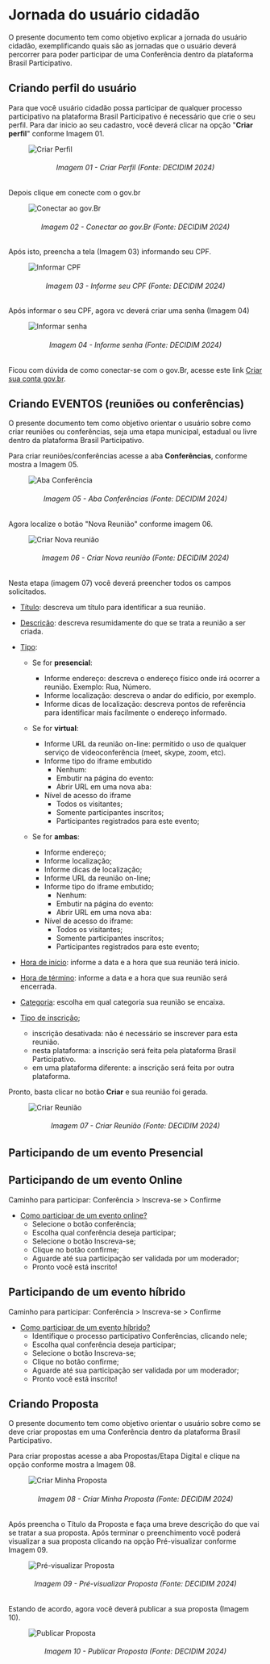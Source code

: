# Jornada do usuário cidadão 

O presente documento tem como objetivo explicar a jornada do usuário cidadão, exemplificando quais são as jornadas que o usuário deverá percorrer para poder participar de uma Conferência dentro da plataforma Brasil Participativo.

## Criando perfil do usuário

Para que você usuário cidadão possa participar de qualquer processo participativo na plataforma Brasil Participativo é necessário que crie o seu perfil. Para dar inicio ao seu cadastro, você deverá clicar na opção "**Criar perfil**" conforme Imagem 01.

<figure markdown>
<img src= "https://gitlab.com/lappis-unb/decidimbr/documentacao/-/raw/main/docs/assetsTutoriais/conferencias/CriarPerfil.JPG?ref_type=heads" alt=" Criar Perfil" style="float: none; margin: auto"> 
</figure> 
<p align="justify">
<h6 align = "center"> Imagem 01 - Criar Perfil (Fonte: DECIDIM 2024)</h6>
</p> 


Depois clique em conecte com o gov.br

<figure markdown>
<img src= "https://gitlab.com/lappis-unb/decidimbr/documentacao/-/raw/main/docs/assetsTutoriais/conferencias/ConecteSe.JPG?ref_type=heads" alt=" Conectar ao gov.Br" style="float: none; margin: auto"> 
</figure> 
<p align="justify">
<h6 align = "center"> Imagem 02 - Conectar ao gov.Br (Fonte: DECIDIM 2024)</h6>
</p> 

Após isto, preencha a tela (Imagem 03) informando seu CPF.

<figure markdown>
<img src= "https://gitlab.com/lappis-unb/decidimbr/documentacao/-/raw/main/docs/assetsTutoriais/conferencias/GovBr.JPG?ref_type=heads" alt="Informar CPF" style="float: none; margin: auto"> 
</figure> 
<p align="justify">
<h6 align = "center"> Imagem 03 - Informe seu CPF (Fonte: DECIDIM 2024)</h6>
</p> 

Após informar o seu CPF, agora vc deverá criar uma senha (Imagem 04)
<figure markdown>
<img src= "https://gitlab.com/lappis-unb/decidimbr/documentacao/-/raw/main/docs/assetsTutoriais/conferencias/DigitarSenhaGov.JPG?ref_type=heads" alt="Informar senha" style="float: none; margin: auto"> 
</figure> 
<p align="justify">
<h6 align = "center"> Imagem 04 - Informe senha (Fonte: DECIDIM 2024)</h6>
</p> 

Ficou com dúvida de como conectar-se com o gov.Br, acesse este link [Criar sua conta gov.br](https://www.gov.br/pt-br/servicos/criar-sua-conta-gov.br).



## Criando EVENTOS (reuniões ou conferências)


O presente documento tem como objetivo orientar o usuário sobre como criar reuniões ou conferências, seja uma etapa municipal, estadual ou livre dentro da plataforma Brasil Participativo.

Para criar reuniões/conferências acesse a aba **Conferências**, conforme mostra a Imagem 05.

<figure markdown>
<img src= "https://gitlab.com/lappis-unb/decidimbr/documentacao/-/raw/main/docs/assetsTutoriais/conferencias/AbaConferencia.JPG?ref_type=heads" alt=" Aba Conferência" style="float: none; margin: auto"> 
</figure> 
<p align="justify">
<h6 align = "center"> Imagem 05 - Aba Conferências (Fonte: DECIDIM 2024)</h6>
</p> 


Agora localize o botão "Nova Reunião" conforme imagem 06.
<figure markdown>
<img src= "https://gitlab.com/lappis-unb/decidimbr/documentacao/-/raw/main/docs/assetsTutoriais/conferencias/NovaConferencia.JPG?ref_type=heads" alt=" Criar Nova reunião" style="float: none; margin: auto"> 
</figure> 
<p align="justify">
<h6 align = "center"> Imagem 06 - Criar Nova reunião (Fonte: DECIDIM 2024)</h6>
</p> 


Nesta etapa (imagem 07) você deverá preencher todos os campos solicitados.

- <u>Título</u>: descreva um título para identificar a sua reunião. 

- <u>Descrição</u>: descreva resumidamente do que se trata a reunião a ser criada.

- <u>Tipo</u>:

    - Se for **presencial**:
        - Informe endereço: descreva o endereço físico onde irá ocorrer a reunião. Exemplo: Rua, Número.
        - Informe localização: descreva o andar do edifício, por exemplo.
        - Informe dicas de localização: descreva pontos de referência para identificar mais facilmente o endereço informado.

    - Se for **virtual**:
        - Informe URL da reunião on-line: permitido o uso de qualquer serviço de videoconferência (meet, skype, zoom, etc).
        - Informe tipo do iframe embutido
            - Nenhum:
            - Embutir na página do evento:
            - Abrir URL em uma nova aba:
        - Nível de acesso do iframe
            - Todos os visitantes;
            - Somente participantes inscritos;
            - Participantes registrados para este evento;

    - Se for **ambas**:
        - Informe endereço;
        - Informe localização;
        - Informe dicas de localização;
        - Informe URL da reunião on-line;
        - Informe tipo do iframe embutido;
            - Nenhum:
            - Embutir na página do evento:
            - Abrir URL em uma nova aba:
        - Nível de acesso do iframe:
            - Todos os visitantes;
            - Somente participantes inscritos;
            - Participantes registrados para este evento;

- <u>Hora de início</u>: informe a data e a hora que sua reunião terá início.

- <u>Hora de término</u>: informe a data e a hora que sua reunião será encerrada.

- <u>Categoria</u>: escolha em qual categoria sua reunião se encaixa.

- <u>Tipo de inscrição</u>;
    - inscrição desativada: não é necessário se inscrever para esta reunião.
    - nesta plataforma: a inscrição será feita pela plataforma Brasil Participativo.
    - em uma plataforma diferente: a inscrição será feita por outra plataforma.

Pronto, basta clicar no botão **Criar** e sua reunião foi gerada.

<figure markdown>
<img src= "https://gitlab.com/lappis-unb/decidimbr/documentacao/-/raw/main/docs/assetsTutoriais/conferencias/CriarReuniao.JPG?ref_type=heads" alt=" Criar Reunião" style="float: none; margin: auto"> 
</figure> 
<p align="justify">
<h6 align = "center"> Imagem 07 - Criar Reunião (Fonte: DECIDIM 2024)</h6>
</p> 


## Participando de um evento Presencial



## Participando de um evento Online

Caminho para participar: Conferência > Inscreva-se > Confirme


- <u>Como participar de um evento online?</u>
    - Selecione o botão conferência;
    - Escolha qual conferência deseja participar; 
    - Selecione o botão Inscreva-se; 
    - Clique no botão confirme; 
    - Aguarde até sua participação ser validada por um moderador; 
    - Pronto você está inscrito!




## Participando de um evento híbrido

Caminho para participar: Conferência > Inscreva-se > Confirme


- <u>Como participar de um evento híbrido?</u>
    - Identifique o processo participativo Conferências, clicando nele;
    - Escolha qual conferência deseja participar; 
    - Selecione o botão Inscreva-se; 
    - Clique no botão confirme; 
    - Aguarde até sua participação ser validada por um moderador; 
    - Pronto você está inscrito!




## Criando Proposta


O presente documento tem como objetivo orientar o usuário sobre como se deve criar propostas em uma Conferência dentro da plataforma Brasil Participativo.

Para criar propostas acesse a aba Propostas/Etapa Digital e clique na opção conforme mostra a Imagem 08.

<figure markdown>
<img src= "https://gitlab.com/lappis-unb/decidimbr/documentacao/-/raw/main/docs/assetsTutoriais/conferencias/CriarProposta.png?ref_type=heads" alt="Criar Minha Proposta" style="float: none; margin: auto"> 
</figure> 
<p align="justify">
<h6 align = "center"> Imagem 08 - Criar Minha Proposta (Fonte: DECIDIM 2024)</h6>
</p> 


Após preencha o Título da Proposta e faça uma breve descrição do que vai se tratar a sua proposta. Após terminar o preenchimento você poderá visualizar a sua proposta clicando na opção Pré-visualizar conforme Imagem 09.

<figure markdown>
<img src= "https://gitlab.com/lappis-unb/decidimbr/documentacao/-/raw/main/docs/assetsTutoriais/conferencias/Previsualizar.png?ref_type=heads" alt=" Pré-visualizar Proposta" style="float: none; margin: auto"> 
</figure> 
<p align="justify">
<h6 align = "center"> Imagem 09 - Pré-visualizar Proposta (Fonte: DECIDIM 2024)</h6>
</p> 


Estando de acordo, agora você deverá publicar a sua proposta (Imagem 10).

<figure markdown>
<img src= "https://gitlab.com/lappis-unb/decidimbr/documentacao/-/raw/main/docs/assetsTutoriais/conferencias/Publicar_Proposta.JPG?ref_type=heads" alt=" Publicar Proposta" style="float: none; margin: auto"> 
</figure> 
<p align="justify">
<h6 align = "center"> Imagem 10 - Publicar Proposta (Fonte: DECIDIM 2024)</h6>
</p> 
